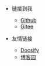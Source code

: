 <!-- _navbar.md -->

* 链接到我
  * [Github](https://github.com/QinHeart)
  * [Gitee](https://gitee.com/kongqn)


* 友情链接
  * [Docsify](https://docsify.js.org/#/)
  * [博客园](https://www.cnblogs.com/)
